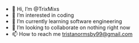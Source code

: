 - 👋 Hi, I’m @TrixMixs
- 👀 I’m interested in coding
- 🌱 I’m currently learning software engineering
- 💞️ I’m looking to collaborate on nothing right now
- 📫 How to reach me tristanormsby99@gmail.com

<!---
TrixMixs/TrixMixs is a ✨ special ✨ repository because its `README.md` (this file) appears on your GitHub profile.
You can click the Preview link to take a look at your changes.
--->
